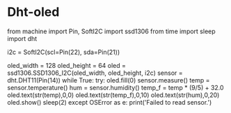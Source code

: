 # Dht-oled

from machine import Pin, SoftI2C
import ssd1306
from time import sleep
import dht

i2c = SoftI2C(scl=Pin(22), sda=Pin(21))


oled_width = 128
oled_height = 64
oled = ssd1306.SSD1306_I2C(oled_width, oled_height, i2c)
sensor = dht.DHT11(Pin(14))
while True:
  try:
    oled.fill(0)
    sensor.measure()
    temp = sensor.temperature()
    hum = sensor.humidity()
    temp_f = temp * (9/5) + 32.0
    oled.text(str(temp),0,0)
    oled.text(str(temp_f),0,10)
    oled.text(str(hum),0,20)
    oled.show()
    sleep(2)
  except OSError as e:
    print('Failed to read sensor.')
